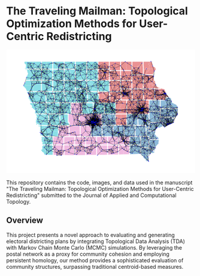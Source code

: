# The Traveling Mailman: Topological Optimization Methods for User-Centric Redistricting


![Iowa Districts with Postal Network](./images/IowaTDA.png)


This repository contains the code, images, and data used in the manuscript "The Traveling Mailman: Topological Optimization Methods for User-Centric Redistricting" submitted to the Journal of Applied and Computational Topology.

## Overview

This project presents a novel approach to evaluating and generating electoral districting plans by integrating Topological Data Analysis (TDA) with Markov Chain Monte Carlo (MCMC) simulations. By leveraging the postal network as a proxy for community cohesion and employing persistent homology, our method provides a sophisticated evaluation of community structures, surpassing traditional centroid-based measures.


